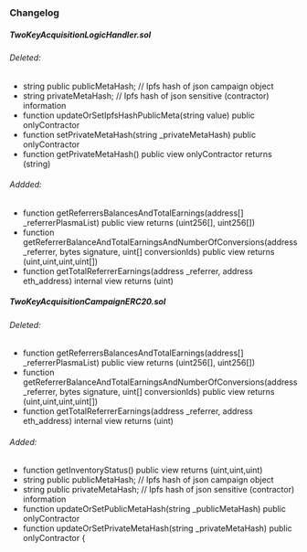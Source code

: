 ### Changelog

##### TwoKeyAcquisitionLogicHandler.sol
###### Deleted:
* string public publicMetaHash; // Ipfs hash of json campaign object
* string privateMetaHash; // Ipfs hash of json sensitive (contractor) information
* function updateOrSetIpfsHashPublicMeta(string value) public onlyContractor
* function setPrivateMetaHash(string _privateMetaHash) public onlyContractor
* function getPrivateMetaHash() public view onlyContractor returns (string)


###### Addded:
* function getReferrersBalancesAndTotalEarnings(address[] _referrerPlasmaList) public view returns (uint256[], uint256[])
* function getReferrerBalanceAndTotalEarningsAndNumberOfConversions(address _referrer, bytes signature, uint[] conversionIds) public view returns (uint,uint,uint,uint[])
* function getTotalReferrerEarnings(address _referrer, address eth_address) internal view returns (uint)




##### TwoKeyAcquisitionCampaignERC20.sol
###### Deleted:
* function getReferrersBalancesAndTotalEarnings(address[] _referrerPlasmaList) public view returns (uint256[], uint256[])
* function getReferrerBalanceAndTotalEarningsAndNumberOfConversions(address _referrer, bytes signature, uint[] conversionIds) public view returns (uint,uint,uint,uint[])
* function getTotalReferrerEarnings(address _referrer, address eth_address) internal view returns (uint)

###### Added:
* function getInventoryStatus() public view returns (uint,uint,uint)
* string public publicMetaHash; // Ipfs hash of json campaign object
* string public privateMetaHash; // Ipfs hash of json sensitive (contractor) information
* function updateOrSetPublicMetaHash(string _publicMetaHash) public onlyContractor
* function updateOrSetPrivateMetaHash(string _privateMetaHash) public onlyContractor {


